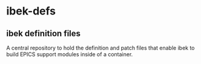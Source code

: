 # ibek-defs
## ibek definition files

A central repository to hold the definition and patch files that enable ibek to build EPICS support modules inside of a container. 

